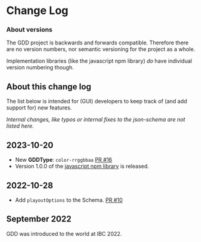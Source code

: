 # Change Log

### About versions

The GDD project is backwards and forwards compatible.
Therefore there are no version numbers, nor semantic versioning for the project as a whole.

Implementation libraries (like the javascript npm library) _do_ have individual version numbering though.


## About this change log

The list below is intended for (GUI) developers to keep track of (and add support for) new features.

_Internal changes, like typos or internal fixes to the json-schema are not listed here._


## 2023-10-20

* New **GDDType**: `color-rrggbbaa` [PR #16](https://github.com/SuperFlyTV/GraphicsDataDefinition/pull/16)
* Version 1.0.0 of the [javascript npm library](https://www.npmjs.com/package/graphics-data-definition) is released.

## 2022-10-28

* Add `playoutOptions` to the Schema. [PR #10](https://github.com/SuperFlyTV/GraphicsDataDefinition/pull/10)

## September 2022

GDD was introduced to the world at IBC 2022.
